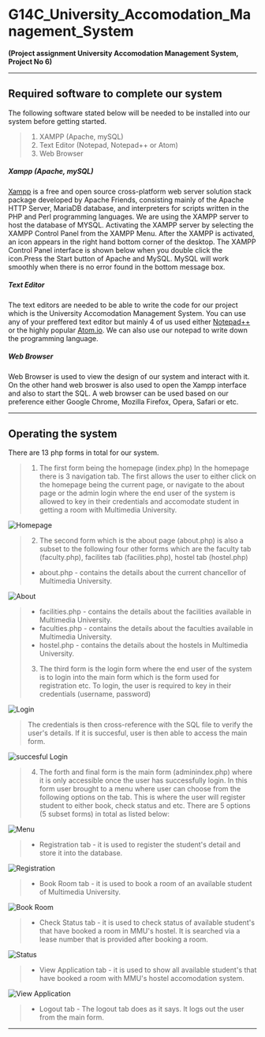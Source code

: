 # **G14C_University_Accomodation_Management_System**
**(Project assignment University Accomodation Management System, Project No 6)**

---
## **Required software to complete our system**

The following software stated below will be needed to be installed into our system before getting started.
>1. XAMPP (Apache, mySQL)
>2. Text Editor (Notepad, Notepad++ or Atom)
>3. Web Browser

##### Xampp (Apache, mySQL)
[Xampp](https://www.apachefriends.org/index.html ) is a free and open source cross-platform web server solution stack package developed by Apache Friends, consisting mainly of the Apache HTTP Server, MariaDB database, and interpreters for scripts written in the PHP and Perl programming languages. We are using the XAMPP server to host the database of MYSQL. Activating the XAMPP server by selecting the XAMPP Control Panel from the XAMPP Menu. After the XAMPP is activated, an icon       appears in the right hand bottom corner of the desktop. The XAMPP Control Panel interface is shown below when you double click the icon.Press the Start button of Apache and MySQL. MySQL will work smoothly when there is no error found in the bottom message box.

##### Text Editor
The text editors are needed to be able to write the code for our project which is the University Accomodation Management System. You can use any of your preffered text editor but mainly 4 of us used either [Notepad++](https://notepad-plus-plus.org/)  or the highly popular [Atom.io](https://atom.io/). We can also use our notepad to write down the programming language.  

##### Web Browser
Web Browser is used to view the design of our system and interact with it. On the other hand web broswer is also used to open the Xampp interface and also to start the SQL. A web browser can be used based on our preference either Google Chrome, Mozilla Firefox, Opera, Safari or etc.

---
## **Operating the system**

There are 13 php forms in total for our system.


>1. The first form being the homepage (index.php) In the homepage there is 3 navigation tab. The first allows the user to either click on the homepage being the current page, or navigate to the about page or the admin login where the end user of the system is allowed to key in their credentials and accomodate student in getting a room with Multimedia University.

![Homepage](http://i.imgur.com/IRqBu6Y.jpg)

>2. The second form which is the about page (about.php) is also a subset to the following four other forms which are the faculty tab (faculty.php), facilites tab (facilities.php), hostel tab (hostel.php)
>- about.php - contains the details about the current chancellor of Multimedia University.

![About](http://i.imgur.com/Yr9ocsQ.jpg)

>- facilities.php - contains the details about the facilities available in Multimedia University.
>- faculties.php - contains the details about the faculties available in Multimedia University.
>- hostel.php - contains the details about the hostels in Multimedia University.
>3. The third form is the login form where the end user of the system is to login into the main form which is the form used for registration etc.
> To login, the user is required to key in their credentials (username, password)

![Login](http://i.imgur.com/I1jkgP1.jpg)

>The credentials is then cross-reference with the SQL file to verify the user's details. If it is succesful, user is then able to access the main form.

![succesful Login](http://i.imgur.com/nYR12n2.jpg)

>4. The forth and final form is the main form (adminindex.php) where it is only accessible once the user has successfully login. In this form user brought to a menu where user can choose from the following options on the tab. This is where the user will register student to either book, check status and etc. There are 5 options (5 subset forms) in total as listed below:

![Menu](http://i.imgur.com/Kj7Uuzg.jpg)

>- Registration tab - it is used to register the student's detail and store it into the database.

![Registration](http://i.imgur.com/gB5ecYe.jpg)

>- Book Room tab - it is used to book a room of an available student of Multimedia University.

![Book Room](http://i.imgur.com/1e9q4ha.jpg)

>- Check Status tab - it is used to check status of available student's that have booked a room in MMU's hostel. It is searched via a lease number that is provided after booking a room.

![Status](http://i.imgur.com/Tul5RJU.jpg)

>- View Application tab - it is used to show all available student's that have booked a room with MMU's hostel accomodation system.

![View Application](http://i.imgur.com/5VErrjB.jpg)

>- Logout tab - The logout tab does as it says. It logs out the user from the main form.
---
